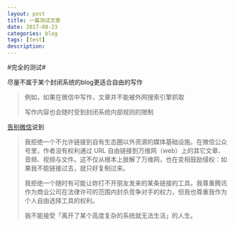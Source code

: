 ```yaml
---
layout: post
title: 一篇测试文章
date: 2017-08-23
categories: blog
tags: [test]
description:
---
```


#完全的测试#

尽量不属于某个封闭系统的blog更适合自由的写作

>例如，如果在微信中写作，文章并不能被外网搜索引擎抓取
>
>写作内容也会随时受到封闭系统内部规则的限制

[告别微信](https://blog.yitianshijie.net/2016/02/21/byebye-wechat/)说到

>我拒绝一个不允许链接到自有生态圈以外资源的媒体基础设施。在微信公众号里，作者没有权利通过 URL 自由链接到万维网（web）上的其它文章、音频、视频与文件。这不仅从根本上肢解了万维网，也在变相鼓励侵权：如果我不能链接过去，就只好复制过来。
>
>我拒绝一个随时有可能让妳打不开朋友发来的某条链接的工具。我尊重腾讯作为商业公司在法律许可的范围内封杀竞争对手的权力，但我也尊重我作为个人自由选择工具的权利。
>
>我不能接受「离开了某个高度复杂的系统就无法生活」的人生。
